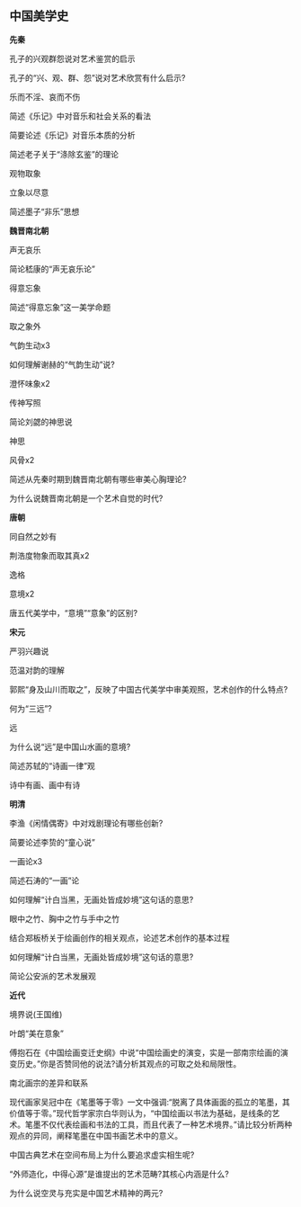 ## 中国美学史
**先秦**

孔⼦的兴观群怨说对艺术鉴赏的启⽰ 

孔⼦的“兴、观、群、怨”说对艺术欣赏有什么启⽰?

乐⽽不淫、哀⽽不伤 

简述《乐记》中对⾳乐和社会关系的看法

简要论述《乐记》对⾳乐本质的分析

简述⽼⼦关于“涤除⽞鉴”的理论 

观物取象 

⽴象以尽意 

简述墨⼦“⾮乐”思想 

**魏晋南北朝**

声⽆哀乐 

简论嵇康的“声⽆哀乐论” 

得意忘象 

简述“得意忘象”这⼀美学命题 

取之象外

⽓韵⽣动x3

如何理解谢赫的“⽓韵⽣动”说?

澄怀味象x2

传神写照

简论刘勰的神思说 

神思 

风⾻x2

简述从先秦时期到魏晋南北朝有哪些审美⼼胸理论? 

为什么说魏晋南北朝是⼀个艺术⾃觉的时代?

**唐朝**

同⾃然之妙有

荆浩度物象⽽取其真x2

逸格

意境x2

唐五代美学中，“意境”“意象”的区别? 

**宋元**

严⽻兴趣说 

范温对韵的理解

郭熙“⾝及⼭川⽽取之”，反映了中国古代美学中审美观照，艺术创作的什么特点?

何为“三远”? 

远 

为什么说“远”是中国⼭⽔画的意境? 

简述苏轼的“诗画⼀律”观 

诗中有画、画中有诗

**明清**

李渔《闲情偶寄》中对戏剧理论有哪些创新?

简要论述李贽的“童⼼说”

⼀画论x3

简述⽯涛的“⼀画”论

如何理解“计⽩当⿊，⽆画处皆成妙境”这句话的意思?

眼中之⽵、胸中之⽵与⼿中之⽵

结合郑板桥关于绘画创作的相关观点，论述艺术创作的基本过程

如何理解“计⽩当⿊，⽆画处皆成妙境”这句话的意思?

简论公安派的艺术发展观 

**近代**

境界说(王国维)

叶朗“美在意象” 

傅抱⽯在《中国绘画变迁史纲》中说“中国绘画史的演变，实是⼀部南宗绘画的演变历史。”你是否赞同他的说法?请分析其观点的可取之处和局限性。

南北画宗的差异和联系 

现代画家吴冠中在《笔墨等于零》⼀⽂中强调:“脱离了具体画⾯的孤⽴的笔墨，其价值等于零。”现代哲学家宗⽩华则认为，“中国绘画以书法为基础，是线条的艺术。笔墨不仅代表绘画和书法的⼯具，⽽且代表了⼀种艺术境界。”请⽐较分析两种观点的异同，阐释笔墨在中国书画艺术中的意义。 

中国古典艺术在空间布局上为什么要追求虚实相⽣呢?

“外师造化，中得⼼源”是谁提出的艺术范畴?其核⼼内涵是什么? 

为什么说空灵与充实是中国艺术精神的两元? 
